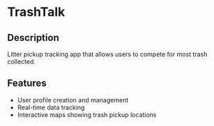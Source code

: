 # TrashTalk

## Description
Litter pickup tracking app that allows users to compete for most trash collected.

## Features
- User profile creation and management
- Real-time data tracking
- Interactive maps showing trash pickup locations

